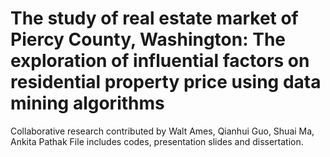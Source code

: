 # The study of real estate market of Piercy County, Washington: The exploration of influential factors on residential property price using data mining algorithms            
Collaborative research contributed by Walt Ames, Qianhui Guo, Shuai Ma, Ankita Pathak 
File includes codes, presentation slides and dissertation. 

